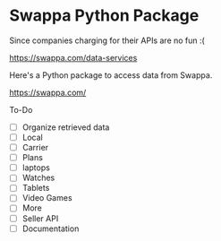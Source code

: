 # Swappa Python Package

Since companies charging for their APIs are no fun :(

https://swappa.com/data-services

Here's a Python package to access data from Swappa.

https://swappa.com/

To-Do
- [ ] Organize retrieved data
- [ ] Local
- [ ] Carrier
- [ ] Plans
- [ ] laptops
- [ ] Watches
- [ ] Tablets
- [ ] Video Games
- [ ] More
- [ ] Seller API
- [ ] Documentation
